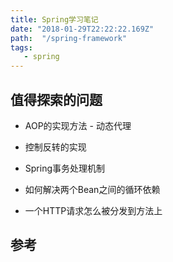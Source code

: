 ```yaml
---
title: Spring学习笔记
date: "2018-01-29T22:22:22.169Z"
path:  "/spring-framework"
tags:
   - spring
---
```


## 值得探索的问题

* AOP的实现方法 - 动态代理
* 控制反转的实现
* Spring事务处理机制
* 如何解决两个Bean之间的循环依赖

* 一个HTTP请求怎么被分发到方法上


## 参考
